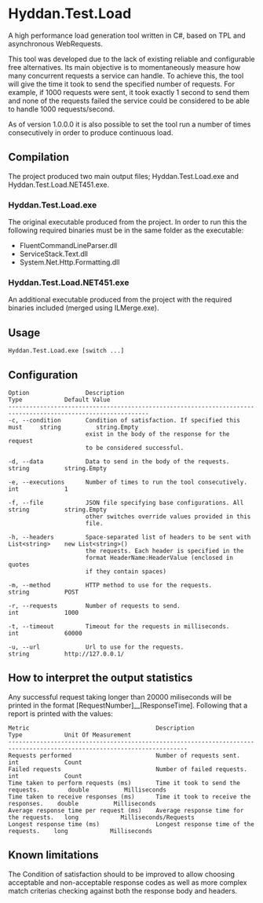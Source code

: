 # Hyddan.Test.Load
A high performance load generation tool written in C#, based on TPL and asynchronous WebRequests.

This tool was developed due to the lack of existing reliable and configurable free alternatives. Its main objective is to momentaneously measure how many concurrent requests a service can handle. To achieve this, the tool will give the time it took to send the specified number of requests. For example, if 1000 requests were sent, it took exactly 1 second to send them and none of the requests failed the service could be considered to be able to handle 1000 requests/second.

As of version 1.0.0.0 it is also possible to set the tool run a number of times consecutively in order to produce continuous load.

## Compilation
The project produced two main output files; Hyddan.Test.Load.exe and Hyddan.Test.Load.NET451.exe.

### Hyddan.Test.Load.exe
The original executable produced from the project. In order to run this the following required binaries must be in the same folder as the executable:
* FluentCommandLineParser.dll
* ServiceStack.Text.dll
* System.Net.Http.Formatting.dll

### Hyddan.Test.Load.NET451.exe
An additional  executable produced from the project with the required binaries included (merged using ILMerge.exe).

## Usage
```
Hyddan.Test.Load.exe [switch ...]
```

## Configuration
```
Option                Description                                           Type            Default Value
--------------------------------------------------------------------------------------------------------------
-c, --condition       Condition of satisfaction. If specified this must     string          string.Empty
                      exist in the body of the response for the request
                      to be considered successful.

-d, --data            Data to send in the body of the requests.             string          string.Empty

-e, --executions      Number of times to run the tool consecutively.        int             1

-f, --file            JSON file specifying base configurations. All         string          string.Empty
                      other switches override values provided in this
                      file.

-h, --headers         Space-separated list of headers to be sent with       List<string>    new List<string>()
                      the requests. Each header is specified in the
                      format HeaderName:HeaderValue (enclosed in quotes
                      if they contain spaces)

-m, --method          HTTP method to use for the requests.                  string          POST

-r, --requests        Number of requests to send.                           int             1000

-t, --timeout         Timeout for the requests in milliseconds.             int             60000

-u, --url             Url to use for the requests.                          string          http://127.0.0.1/
```

## How to interpret the output statistics
Any successful request taking longer than 20000 miliseconds will be printed in the format [RequestNumber]__[ResponseTime]. Following that a report is printed with the values:
```
Metric                                    Description                               Type            Unit Of Measurement
-------------------------------------------------------------------------------------------------------------------------
Requests performed                        Number of requests sent.                  int             Count
Failed requests                           Number of failed requests.                int             Count
Time taken to perform requests (ms)       Time it took to send the requests.        double          Milliseconds
Time taken to receive responses (ms)      Time it took to receive the responses.    double          Milliseconds
Average response time per request (ms)    Average response time for the requests.   long            Milliseconds/Requests
Longest response time (ms)                Longest response time of the requests.    long            Milliseconds
```

## Known limitations
The Condition of satisfaction should to be improved to allow choosing acceptable and non-acceptable response codes as well as more complex match criterias checking against both the response body and headers.
